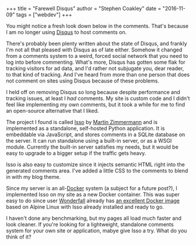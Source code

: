 +++
title = "Farewell Disqus"
author = "Stephen Coakley"
date = "2016-11-09"
tags = ["webdev"]
+++

You might notice a fresh look down below in the comments. That's because I am no longer using [Disqus] to host comments on.

There's probably been plenty written about the state of Disqus, and frankly I'm not all that pleased with Disqus as of late either. Somehow it changed from a comments system to a weird, forced social network that you need to log into before commenting. What's more, Disqus has gotten some flak for tracking visitors for ad data, and I'd rather not subjugate you, dear reader, to that kind of tracking. And I've heard from more than one person that does not comment on sites using Disqus because of these problems.

I held off on removing Disqus so long because despite performance and tracking issues, at least I _had_ comments. My site is custom code and I didn't feel like implementing my own comments, but it took a while for me to find an open-source alternative that I liked.

The project I found is called [Isso] by [Martin Zimmermann] and is implemented as a standalone, self-hosted Python application. It is embeddable via JavaScript, and stores comments in a SQLite database on the server. It can run standalone using a built-in server, or as a WSGI module. Currently the built-in server satisfies my needs, but it would be easy to upgrade to a bigger setup if the traffic gets heavy.

Isso is also easy to customize since it injects semantic HTML right into the generated comments area. I've added a little CSS to the comments to blend in with my blog theme.

Since my server is an all-[Docker] system (a subject for a future post?), I implemented Isso on my site as a new Docker container. This was super easy to do since user [Wonderfall] already has [an excellent Docker image][Wonderfall/isso] based on Alpine Linux with Isso already installed and ready to go.

I haven't done any benchmarking, but my pages all load much faster and look cleaner. If you're looking for a lightweight, standalone comments system for your own site or application, mabye give Isso a try. What do you think of it?


[Disqus]: https://disqus.com
[Docker]: https://www.docker.com
[Isso]: https://posativ.org/isso/
[Martin Zimmermann]: https://github.com/posativ
[Wonderfall]: https://github.com/Wonderfall
[Wonderfall/isso]: https://hub.docker.com/r/wonderfall/isso/
